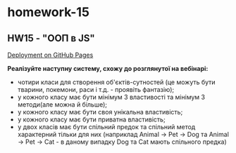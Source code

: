 # homework-15
## HW15 - "ООП в JS"

[Deployment on GitHub Pages](https://abbothca.github.io/homework-15/)

**Реалізуйте наступну систему, схожу до розглянутої на вебінарі:**
- чотири класи для створення об'єктів-сутностей (це можуть бути тварини, покемони, раси і т.д. - проявіть фантазію);
- у кожного класу має бути мінімум 3 властивості та мінімум 3 методи(але можна й більше);
- у кожного класу має бути своя унікальна властивість;
- у кожного класу має бути приватна властивість;
- у двох класів має бути спільний предок та спільний метод характерний тільки для них (наприклад Animal -> Pet -> Dog та Animal -> Pet -> Cat - в даному випадку Dog та Cat мають спільного предка)
